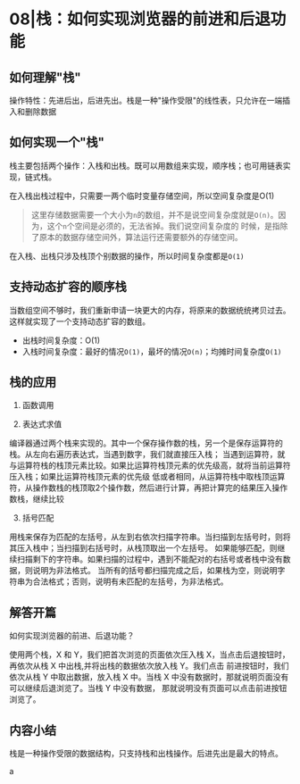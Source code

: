 # 08|栈：如何实现浏览器的前进和后退功能

## 如何理解"栈"

操作特性：先进后出，后进先出。栈是一种"操作受限"的线性表，只允许在一端插入和删除数据

## 如何实现一个"栈"

栈主要包括两个操作：入栈和出栈。既可以用数组来实现，顺序栈；也可用链表实现，链式栈。

在入栈出栈过程中，只需要一两个临时变量存储空间，所以空间复杂度是O(1)
> 这里存储数据需要一个大小为`n`的数组，并不是说空间复杂度就是`O(n)`。因为，这个`n`个空间是必须的，无法省掉。我们说空间复杂度的
> 时候，是指除了原本的数据存储空间外，算法运行还需要额外的存储空间。   

在入栈、出栈只涉及栈顶个别数据的操作，所以时间复杂度都是`O(1)`

## 支持动态扩容的顺序栈

当数组空间不够时，我们重新申请一块更大的内存，将原来的数据统统拷贝过去。这样就实现了一个支持动态扩容的数组。
- 出栈时间复杂度：O(1)
- 入栈时间复杂度：最好的情况`O(1)`，最坏的情况`O(n)`；均摊时间复杂度`O(1)`

## 栈的应用

1. 函数调用

2. 表达式求值

编译器通过两个栈来实现的。其中一个保存操作数的栈，另一个是保存运算符的栈。从左向右遍历表达式，当遇到数字，我们就直接压入栈；
当遇到运算符，就与运算符栈的栈顶元素比较。如果比运算符栈顶元素的优先级高，就将当前运算符压入栈；如果比运算符栈顶元素的优先级
低或者相同，从运算符栈中取栈顶运算符，从操作数栈的栈顶取2个操作数，然后进行计算，再把计算完的结果压入操作数栈，继续比较

3. 括号匹配

用栈来保存为匹配的左括号，从左到右依次扫描字符串。当扫描到左括号时，则将其压入栈中；当扫描到右括号时，从栈顶取出一个左括号。
如果能够匹配，则继续扫描剩下的字符串。如果扫描的过程中，遇到不能配对的右括号或者栈中没有数据，则说明为非法格式。
当所有的括号都扫描完成之后，如果栈为空，则说明字符串为合法格式；否则，说明有未匹配的左括号，为非法格式。

## 解答开篇

如何实现浏览器的前进、后退功能？

使用两个栈，X 和 Y，我们把首次浏览的页面依次压入栈 X，当点击后退按钮时，再依次从栈 X 中出栈,并将出栈的数据依次放入栈 Y。我们点击
前进按钮时，我们依次从栈 Y 中取出数据，放入栈 X 中。当栈 X 中没有数据时，那就说明页面没有可以继续后退浏览了。当栈 Y 中没有数据，
那就说明没有页面可以点击前进按钮浏览了。

## 内容小结

栈是一种操作受限的数据结构，只支持栈和出栈操作。后进先出是最大的特点。

a